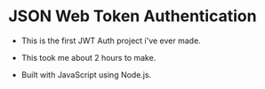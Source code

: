 # JSON Web Token Authentication

- This is the first JWT Auth project i've ever made.

- This took me about 2 hours to make.

- Built with JavaScript using Node.js.
